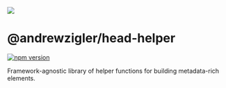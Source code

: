![](https://repository-images.githubusercontent.com/193282070/39acfa00-2653-11ea-85a0-d7d4e1a83df5)

# @andrewzigler/head-helper

[![npm version](https://badge.fury.io/js/%40andrewzigler%2Fhead-helper.svg)](https://badge.fury.io/js/%40andrewzigler%2Fhead-helper)

Framework-agnostic library of helper functions for building metadata-rich <head> elements.
